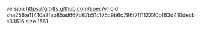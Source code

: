 version https://git-lfs.github.com/spec/v1
oid sha256:e11410a2fab85ad667b87b51c175c9b6c796f7ff112220bf63d410decbc33516
size 1561
